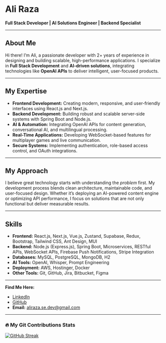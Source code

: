# Ali Raza

**Full Stack Developer | AI Solutions Engineer | Backend Specialist**

---

## About Me

Hi there! I’m Ali, a passionate developer with 2+ years of experience in designing and building scalable, high-performance applications. I specialize in **Full Stack Development** and **AI-driven solutions**, integrating technologies like **OpenAI APIs** to deliver intelligent, user-focused products.  

---

## My Expertise
- **Frontend Development:** Creating modern, responsive, and user-friendly interfaces using React.js and Next.js. 
- **Backend Development:** Building robust and scalable server-side systems with Spring Boot and Node.js.  
- **AI & Automation:** Integrating OpenAI APIs for content generation, conversational AI, and multilingual processing.  
- **Real-Time Applications:** Developing WebSocket-based features for multiplayer games and live communication.  
- **Secure Systems:** Implementing authentication, role-based access control, and OAuth integrations.  

---

## My Approach

I believe great technology starts with understanding the *problem* first. My development process blends clean architecture, maintainable code, and user-focused design. Whether it’s deploying an AI-powered content engine or optimizing API performance, I focus on solutions that are not only functional but deliver measurable results.

---

## Skills

- **Frontend:** React.js, Next.js, Vue.js, Zustand, Supabase, Redux, Bootstrap, Tailwind CSS, Ant Design, MUI  
- **Backend:** Node.js (Express.js), Spring Boot, Microservices, RESTful APIs, WebSocket APIs, Firebase Push Notifications, Stripe Integration  
- **Databases:** MySQL, PostgreSQL, MongoDB, H2  
- **AI Tools:** OpenAI, Whisper, Prompt Engineering  
- **Deployment:** AWS, Hostinger, Docker  
- **Other Tools:** Git, GitHub, Jira, Bitbucket, Figma  

---

**Find Me Here:**  
- [LinkedIn](https://www.linkedin.com/in/aliraza-memon/)  
- [GitHub](https://github.com/Ali-Raza-Memon)
- **Email:** aliraza.se.dev@gmail.com  
---

### 🔥 My Git Contributions Stats
[![GitHub Streak](https://streak-stats.demolab.com?user=Ali-Raza-Memon&hide_border=true&date_format=M%20j%5B%2C%20Y%5D&ring=F59E0B&fire=F59E0B&currStreakNum=F59E0B&sideNums=F59E0B)](https://git.io/streak-stats)
